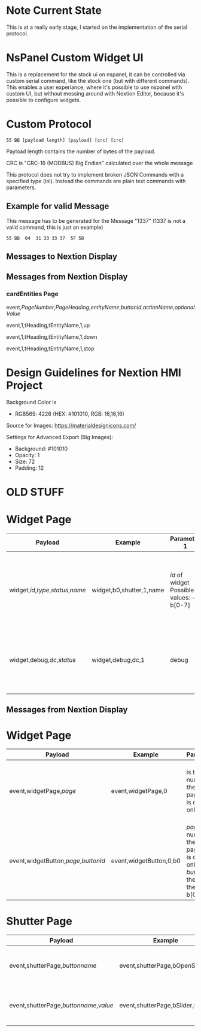 # Note Current State
This is at a really early stage, I started on the implementation of the serial protocol.

# NsPanel Custom Widget UI

This is a replacement for the stock ui on nspanel, it can be controlled via custom serial command, like the stock one (but with different commands). This enables a user experiance, where it's possible to use nspanel with custom UI, but without messing around with Nextion Editor, because it's possible to configure widgets.

# Custom Protocol
```
55 BB [payload length] [payload] [crc] [crc]
```

Payload length contains the number of bytes of the payload.

CRC is "CRC-16 (MODBUS) Big Endian" calculated over the whole message

This protocol does not try to implement broken JSON Commands with a specified type (lol).
Instead the commands are plain text commands with parameters.

## Example for valid Message
This message has to be generated for the Message "1337" (1337 is not a valid command, this is just an example)
```
55 BB  04  31 33 33 37  5F 5B
```
## Messages to Nextion Display

## Messages from Nextion Display

### cardEntities Page

event,*PageNumber*,*PageHeading*,*entityName*,*buttonId*,*actionName*,*optionalValue*

event,1,tHeading,tEntityName,1,up

event,1,tHeading,tEntityName,1,down

event,1,tHeading,tEntityName,1,stop

  
# Design Guidelines for Nextion HMI Project

Background Color is 
- RGB565: 4226 (HEX: #101010, RGB: 16,16,16)

Source for Images:
https://materialdesignicons.com/

Settings for Advanced Export (Big Images):
- Background: #101010
- Opacity: 1
- Size: 72
- Padding: 12






# OLD STUFF
# Widget Page

| Payload | Example | Parameter 1 | Parameter 2 | Parameter 3 | Parameter 4 | Description |
|---|---|---|---|---|---|---|
| widget,*id*,*type*,*status*,*name* | widget,b0,shutter,1,name | *id* of widget Possible values: - b[0-7] | type of the action the widget should do Possible values: - shutter - opens shutter page  | enable or disable Possible values: - 0 - disbale/hide - 1 - enable/show | name of the widget, will be displayed below the widget | Modify Widgets on Page |
| widget,debug,dc,*status* | widget,debug,dc,1 | debug | don't care | enable or disable Possible values: - 0 - disbale/hide - 1 - enable/show | don't care | Enables/Disables text fields at the bottom of the widget page to see the parsed command's |
|  |  |  |  |  |  |  |

## Messages from Nextion Display

# Widget Page

| Payload | Example | Parameters | Description |
|---|---|---|---|
| event,widgetPage,*page* | event,widgetPage,0 | *<page>* is the number of the current page, there is currently only page 0 | Is fired, after switching to widgetPage, has to be answered with widget message |
| event,widgetButton,*page*,*buttonId* | event,widgetButton,0,b0 | *page* is the number of the current page, there is currently only page 0 *buttonId* is the id of the button b[0-7] | Is fired, after pressing a button on the widget page |

# Shutter Page

| Payload | Example | Parameters | Description |
|---|---|---|---|
| event,shutterPage,*buttonname* | event,shutterPage,bOpenShutter | *buttonname* is the name of the clicked button | |
| event,shutterPage,*buttonname*,*value* | event,shutterPage,bSlider,50 | *buttonname* is the name of the clicked button | |

